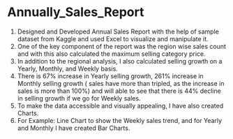 # Annually_Sales_Report
1. Designed and Developed Annual Sales Report with the help of sample dataset from Kaggle and used Excel to visualize and manipulate it.
2. One of the key component of the report was the region wise sales count and with this also calculated the maximum selling category price.
3. In addition to the regional analysis, I also calculated selling growth on a Yearly, Monthly, and Weekly basis.
4. There is 67% increase in Yearly selling growth, 261% increase in Monthly selling growth ( sales have more than tripled, as the increase in sales is more than 100%) and will able to see that there is 44% decline in selling growth if we go for Weekly sales.
5. To make the data accessible and visually appealing, I have also created Charts.
6. For Example: Line Chart to show the Weekly sales trend, and for Yearly and Monthly I have created Bar Charts. 
